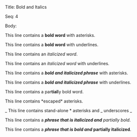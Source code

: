 Title:  Bold and Italics

Seq:    4

Body: 

This line contains a **bold word** with asterisks. 

This line contains a __bold word__ with underlines. 

This line contains an *italicized word*. 

This line contains an _italicized word_ with underlines. 

This line contains a ***bold and italicized phrase*** with asterisks.

This line contains a ___bold and italicized phrase___ with underlines. 

This line contains a par**tial**ly bold word.

This line contains \*escaped\* asterisks.

_ This line contains stand-alone * asterisks and _ underscores _

This line contains a ***phrase that is italicized and** partially bold*.

This line contains a ***phrase that is bold and* partially italicized**. 
